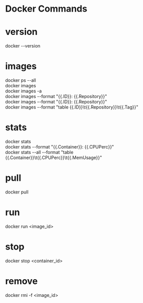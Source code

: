 # Docker Commands

# version
docker --version

# images
docker ps --all \
docker images \
docker images -a \
docker images --format "{{.ID}}: {{.Repository}}" \
docker images --format "{{.ID}}: {{.Repository}}" \
docker images --format "table {{.ID}}\t{{.Repository}}\t{{.Tag}}"

# stats
docker stats  \
docker stats --format "{{.Container}}: {{.CPUPerc}}" \
docker stats --all --format "table {{.Container}}\t{{.CPUPerc}}\t{{.MemUsage}}"

# pull
docker pull

# run
docker run <image_id>

# stop
docker stop <container_id>

# remove
docker rmi -f <image_id>
